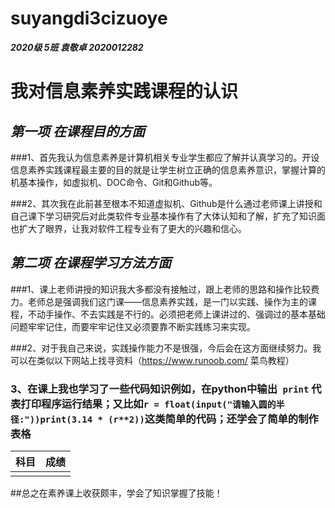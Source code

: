 # suyangdi3cizuoye

***2020级 5班 袁敬卓 2020012282***

# 我对信息素养实践课程的认识

## *第一项 在课程目的方面*

###1、首先我认为信息素养是计算机相关专业学生都应了解并认真学习的。开设信息素养实践课程最主要的目的就是让学生树立正确的信息素养意识，掌握计算的机基本操作，如虚拟机、DOC命令、Git和Github等。

###2、其次我在此前甚至根本不知道虚拟机、Github是什么通过老师课上讲授和自己课下学习研究后对此类软件专业基本操作有了大体认知和了解，扩充了知识面也扩大了眼界，让我对软件工程专业有了更大的兴趣和信心。

## *第二项 在课程学习方法方面*

###1、课上老师讲授的知识我大多都没有接触过，跟上老师的思路和操作比较费力。老师总是强调我们这门课——信息素养实践，是一门以实践、操作为主的课程，不动手操作、不去实践是不行的。必须把老师上课讲过的、强调过的基本基础问题牢牢记住，而要牢牢记住又必须要靠不断实践练习来实现。

###2、对于我自己来说，实践操作能力不是很强，今后会在这方面继续努力。我可以在类似以下网站上找寻资料（https://www.runoob.com/ 菜鸟教程）

### 3、在课上我也学习了一些代码知识例如，在python中输出` print` 代表打印程序运行结果；又比如```r = float(input("请输入圆的半径:"))print(3.14 * (r**2))```这类简单的代码；还学会了简单的制作表格 

| 科目 | 成绩 |
| ------ | ------ |
|        |        |



##总之在素养课上收获颇丰，学会了知识掌握了技能！

 





